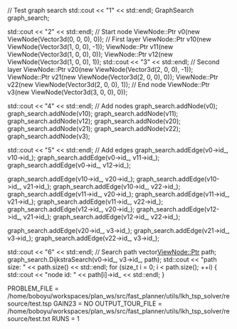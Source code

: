   // Test graph search
  std::cout << "1" << std::endl;
  GraphSearch<ViewNode> graph_search;

  std::cout << "2" << std::endl;
  // Start node
  ViewNode::Ptr v0(new ViewNode(Vector3d(0, 0, 0), 0));
  // First layer
  ViewNode::Ptr v10(new ViewNode(Vector3d(1, 0, 0), -1));
  ViewNode::Ptr v11(new ViewNode(Vector3d(1, 0, 0), 0));
  ViewNode::Ptr v12(new ViewNode(Vector3d(1, 0, 0), 1));
  std::cout << "3" << std::endl;
  // Second layer
  ViewNode::Ptr v20(new ViewNode(Vector3d(2, 0, 0), -1));
  ViewNode::Ptr v21(new ViewNode(Vector3d(2, 0, 0), 0));
  ViewNode::Ptr v22(new ViewNode(Vector3d(2, 0, 0), 1));
  // End node
  ViewNode::Ptr v3(new ViewNode(Vector3d(3, 0, 0), 0));

  std::cout << "4" << std::endl;
  // Add nodes
  graph_search.addNode(v0);
  graph_search.addNode(v10);
  graph_search.addNode(v11);
  graph_search.addNode(v12);
  graph_search.addNode(v20);
  graph_search.addNode(v21);
  graph_search.addNode(v22);
  graph_search.addNode(v3);

  std::cout << "5" << std::endl;
  // Add edges
  graph_search.addEdge(v0->id_, v10->id_);
  graph_search.addEdge(v0->id_, v11->id_);
  graph_search.addEdge(v0->id_, v12->id_);

  graph_search.addEdge(v10->id_, v20->id_);
  graph_search.addEdge(v10->id_, v21->id_);
  graph_search.addEdge(v10->id_, v22->id_);
  graph_search.addEdge(v11->id_, v20->id_);
  graph_search.addEdge(v11->id_, v21->id_);
  graph_search.addEdge(v11->id_, v22->id_);
  graph_search.addEdge(v12->id_, v20->id_);
  graph_search.addEdge(v12->id_, v21->id_);
  graph_search.addEdge(v12->id_, v22->id_);

  graph_search.addEdge(v20->id_, v3->id_);
  graph_search.addEdge(v21->id_, v3->id_);
  graph_search.addEdge(v22->id_, v3->id_);

  std::cout << "6" << std::endl;
  // Search path
  vector<ViewNode::Ptr> path;
  graph_search.DijkstraSearch(v0->id_, v3->id_, path);
  std::cout << "path size: " << path.size() << std::endl;
  for (size_t i = 0; i < path.size(); ++i)
  {
    std::cout << "node id: " << path[i]->id_ << std::endl;
  }


  PROBLEM_FILE = /home/boboyu/workspaces/plan_ws/src/fast_planner/utils/lkh_tsp_solver/resource/test.tsp
GAIN23 = NO 
OUTPUT_TOUR_FILE = /home/boboyu/workspaces/plan_ws/src/fast_planner/utils/lkh_tsp_solver/resource/test.txt
RUNS = 1